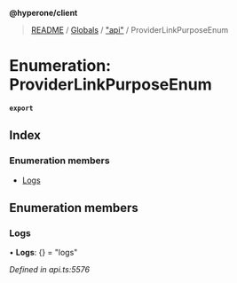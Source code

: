 **@hyperone/client**

> [README](../README.md) / [Globals](../globals.md) / ["api"](../modules/_api_.md) / ProviderLinkPurposeEnum

# Enumeration: ProviderLinkPurposeEnum

**`export`** 

## Index

### Enumeration members

* [Logs](_api_.providerlinkpurposeenum.md#logs)

## Enumeration members

### Logs

•  **Logs**: {} = "logs"

*Defined in api.ts:5576*

